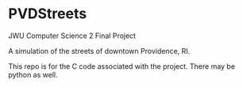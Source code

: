# PVDStreets
JWU Computer Science 2 Final Project

A simulation of the streets of downtown Providence, RI.

This repo is for the C code associated with the project. There may be python as well.